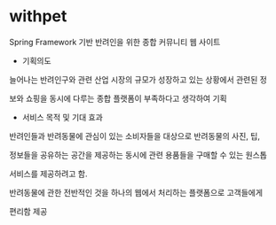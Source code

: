 # withpet
Spring Framework 기반 반려인을 위한 종합 커뮤니티 웹 사이트

- 기획의도

늘어나는 반려인구와 관련 산업 시장의 규모가 성장하고 있는 상황에서 관련된 정

보와 쇼핑을 동시에 다루는 종합 플랫폼이 부족하다고 생각하여 기획

 

- 서비스 목적 및 기대 효과

반려인들과 반려동물에 관심이 있는 소비자들을 대상으로 반려동물의 사진, 팁, 

정보들을 공유하는 공간을 제공하는 동시에 관련 용품들을 구매할 수 있는 원스톱

서비스를 제공하려고 함.

반려동물에 관한 전반적인 것을 하나의 웹에서 처리하는 플랫폼으로 고객들에게 

편리함 제공
